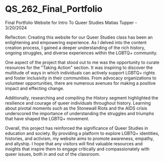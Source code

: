 # QS_262_Final_Portfolio
 Final Portfolio Website for Intro To Queer Studies
 Matias Tupper - 3/20/2024

 Reflection:
Creating this website for our Queer Studies class has been an enlightening and empowering experience. As I delved into the content creation process, I gained a deeper understanding of the rich history, ongoing struggles, and diverse experiences within the LGBTQ+ community.

One aspect of the project that stood out to me was the opportunity to curate resources for the "Taking Action" section. It was inspiring to discover the multitude of ways in which individuals can actively support LGBTQ+ rights and foster inclusivity in their communities. From advocacy organizations to volunteer opportunities, there are numerous avenues for making a positive impact and effecting change.

Additionally, researching and compiling the History segment highlighted the resilience and courage of queer individuals throughout history. Learning about pivotal moments such as the Stonewall Riots and the AIDS crisis underscored the importance of understanding the struggles and triumphs that have shaped the LGBTQ+ movement.

Overall, this project has reinforced the significance of Queer Studies in education and society. By providing a platform to explore LGBTQ+ identities, histories, and activism, my website aims to promote awareness, empathy, and allyship. I hope that any visitors will find valuable resources and insights that inspire them to engage critically and compassionately with queer issues, both in and out of the classroom.
